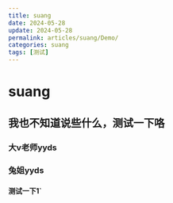 ```yaml
---
title: suang
date: 2024-05-28
update: 2024-05-28
permalink: articles/suang/Demo/
categories: suang
tags: [测试]
---
```


# suang

## 我也不知道说些什么，测试一下咯

### 大v老师yyds

### 兔姐yyds

#### 测试一下1`